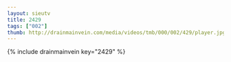 ```yaml
--- 
layout: sieutv
title: 2429
tags: ["002"]
thumb: http://drainmainvein.com/media/videos/tmb/000/002/429/player.jpg
---
```

{% include drainmainvein key="2429" %} 
